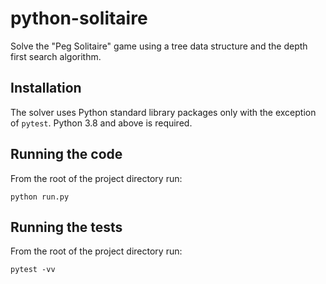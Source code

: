 # python-solitaire

Solve the "Peg Solitaire" game using a tree data structure and the depth first search
algorithm.

## Installation

The solver uses Python standard library packages only with the exception of `pytest`.
Python 3.8 and above is required.

## Running the code

From the root of the project directory run:

`python run.py`

## Running the tests

From the root of the project directory run:

`pytest -vv`
